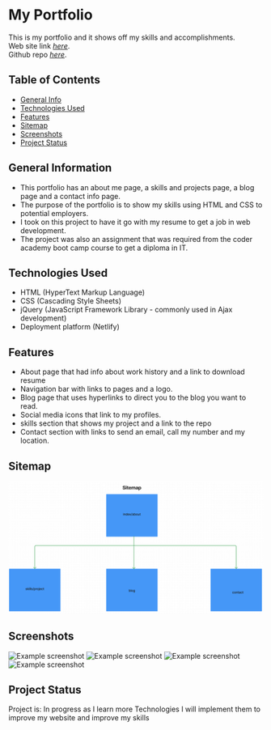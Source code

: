 # My Portfolio

This is my portfolio and it shows off my skills and accomplishments. \
 Web site link [_here_](https://subtle-crepe-de62e8.netlify.app/). \
 Github repo [_here_](https://github.com/roger2727/MitchellRoger_T1A2).

## Table of Contents

- [General Info](#general-information)
- [Technologies Used](#technologies-used)
- [Features](#features)
- [Sitemap](#sitemap)
- [Screenshots](#screenshots)
- [Project Status](#project-status)

## General Information

- This portfolio has an about me page, a skills and projects page, a blog page and a contact info page.
- The purpose of the portfolio is to show my skills using HTML and CSS to potential employers.
- I took on this project to have it go with my resume to get a job in web development.
- The project was also an assignment that was required from the coder academy boot camp course to get a diploma in IT.

## Technologies Used

- HTML (HyperText Markup Language)
- CSS (Cascading Style Sheets)
- jQuery (JavaScript Framework Library - commonly used in Ajax development)
- Deployment platform (Netlify)

## Features

- About page that had info about work history and a link to download resume
- Navigation bar with links to pages and a logo.
- Blog page that uses hyperlinks to direct you to the blog you want to read.
- Social media icons that link to my profiles.
- skills section that shows my project and a link to the repo
- Contact section with links to send an email, call my number and my location.

## Sitemap

![Sitemap](/docs/Screen%20Shot%202022-08-20%20at%202.54.09%20pm.png)

## Screenshots

![Example screenshot](/docs/HomePage.png)
![Example screenshot](/docs/SkillsPage.png)
![Example screenshot](/docs/BlogPage.png)
![Example screenshot](/docs/ContactPage.png)

## Project Status

Project is: In progress as I learn more Technologies I will implement them to improve my website and improve my skills
